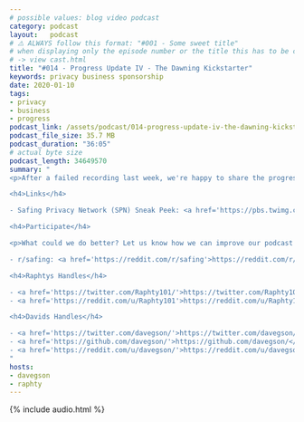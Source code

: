 ```yaml
---
# possible values: blog video podcast
category: podcast
layout:   podcast
# ⚠️ ALWAYS follow this format: "#001 - Some sweet title"
# when displaying only the episode number or the title this has to be constant
# -> view cast.html
title: "#014 - Progress Update IV - The Dawning Kickstarter"
keywords: privacy business sponsorship
date: 2020-01-10
tags:
- privacy
- business
- progress
podcast_link: /assets/podcast/014-progress-update-iv-the-dawning-kickstarter.mp3
podcast_file_size: 35.7 MB
podcast_duration: "36:05"
# actual byte size
podcast_length: 34649570
summary: "
<p>After a failed recording last week, we're happy to share the progress on our dawning Kickstarter. With only 12 days to go we are in the middle of wrapping things up. Next to telling what we have accomplished so far Raphael and David also discuss why the campaign was rescheduled, what benefits the different supporters will receive and what still needs to be done. Enjoy the listen!</p>

<h4>Links</h4>

- Safing Privacy Network (SPN) Sneak Peek: <a href='https://pbs.twimg.com/media/ENDslAvXsAETwZq?format=jpg&name=large'>https://pbs.twimg.com/media/ENDslAvXsAETwZq?format=jpg&name=large</a><br/>

<h4>Participate</h4>

<p>What could we do better? Let us know how we can improve our podcast on reddit:</p>

- r/safing: <a href='https://reddit.com/r/safing'>https://reddit.com/r/safing</a><br/>

<h4>Raphtys Handles</h4>

- <a href='https://twitter.com/Raphty101/'>https://twitter.com/Raphty101/</a><br/>
- <a href='https://reddit.com/u/Raphty101'>https://reddit.com/u/Raphty101</a><br/>

<h4>Davids Handles</h4>

- <a href='https://twitter.com/davegson/'>https://twitter.com/davegson/</a><br/>
- <a href='https://github.com/davegson/'>https://github.com/davegson/</a><br/>
- <a href='https://reddit.com/u/davegson/'>https://reddit.com/u/davegson/</a><br/>
"
hosts:
- davegson
- raphty
---
```


{% include audio.html %}
